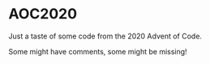 # AOC2020
Just a taste of some code from the 2020 Advent of Code.

Some might have comments, some might be missing! 
